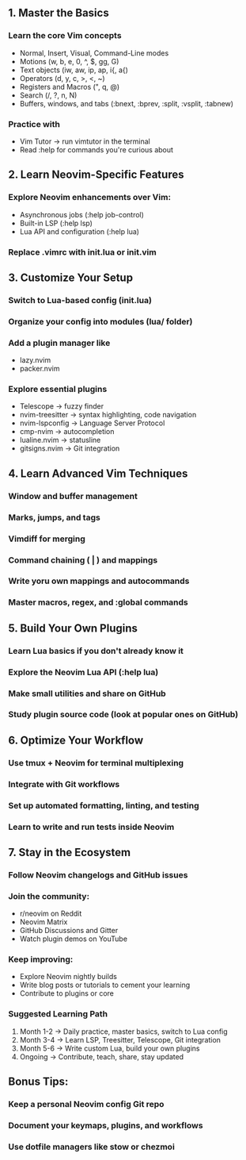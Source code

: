 ## 1. Master the Basics

### Learn the core Vim concepts

- Normal, Insert, Visual, Command-Line modes
- Motions (w, b, e, 0, ^, $, gg, G)
- Text objects (iw, aw, ip, ap, i{, a{)
- Operators (d, y, c, >, <, ~)
- Registers and Macros (", q, @)
- Search (/, ?, n, N)
- Buffers, windows, and tabs (:bnext, :bprev, :split, :vsplit, :tabnew)

### Practice with

- Vim Tutor -> run vimtutor in the terminal
- Read :help for commands you're curious about

## 2. Learn Neovim-Specific Features

### Explore Neovim enhancements over Vim:

- Asynchronous jobs (:help job-control)
- Built-in LSP (:help lsp)
- Lua API and configuration (:help lua)

### Replace .vimrc with init.lua or init.vim

## 3. Customize Your Setup

### Switch to Lua-based config (init.lua)
### Organize your config into modules (lua/ folder)
### Add a plugin manager like

- lazy.nvim
- packer.nvim

### Explore essential plugins

- Telescope -> fuzzy finder
- nvim-treesitter -> syntax highlighting, code navigation
- nvim-lspconfig -> Language Server Protocol
- cmp-nvim -> autocompletion
- lualine.nvim -> statusline
- gitsigns.nvim -> Git integration

## 4. Learn Advanced Vim Techniques

### Window and buffer management
### Marks, jumps, and tags
### Vimdiff for merging
### Command chaining ( | ) and mappings
### Write yoru own mappings and autocommands
### Master macros, regex, and :global commands

## 5. Build Your Own Plugins

### Learn Lua basics if you don't already know it
### Explore the Neovim Lua API (:help lua)
### Make small utilities and share on GitHub
### Study plugin source code (look at popular ones on GitHub)

## 6. Optimize Your Workflow

### Use tmux + Neovim for terminal multiplexing
### Integrate with Git workflows
### Set up automated formatting, linting, and testing
### Learn to write and run tests inside Neovim

## 7. Stay in the Ecosystem

### Follow Neovim changelogs and GitHub issues
### Join the community:

- r/neovim on Reddit
- Neovim Matrix
- GitHub Discussions and Gitter
- Watch plugin demos on YouTube

### Keep improving:

- Explore Neovim nightly builds
- Write blog posts or tutorials to cement your learning
- Contribute to plugins or core

### Suggested Learning Path

1. Month 1-2 -> Daily practice, master basics, switch to Lua config
2. Month 3-4 -> Learn LSP, Treesitter, Telescope, Git integration
3. Month 5-6 -> Write custom Lua, build your own plugins
4. Ongoing -> Contribute, teach, share, stay updated

## Bonus Tips:

### Keep a personal Neovim config Git repo
### Document your keymaps, plugins, and workflows
### Use dotfile managers like stow or chezmoi